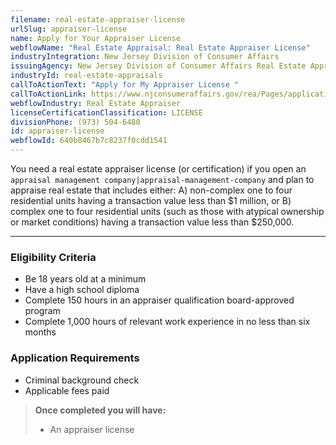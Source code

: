 ```yaml
---
filename: real-estate-appraiser-license
urlSlug: appraiser-license
name: Apply for Your Appraiser License
webflowName: "Real Estate Appraisal: Real Estate Appraiser License"
industryIntegration: New Jersey Division of Consumer Affairs
issuingAgency: New Jersey Division of Consumer Affairs Real Estate Appraiser Board
industryId: real-estate-appraisals
callToActionText: "Apply ​for My Appraiser License "
callToActionLink: https://www.njconsumeraffairs.gov/rea/Pages/applications.aspx
webflowIndustry: Real Estate Appraiser
licenseCertificationClassification: LICENSE
divisionPhone: (973) 504-6480
id: appraiser-license
webflowId: 640b8467b7c8237f0cdd1541
---
```

You need a real estate appraiser license (or certification) if you open an `appraisal management company|appraisal-management-company` and plan to appraise real estate that includes either: A) non-complex one to four residential units having a transaction value less than $1 million, or B) complex one to four residential units (such as those with atypical ownership or market conditions) having a transaction value less than $250,000.

- - -

### Eligibility Criteria

* Be 18 years old at a minimum
* Have a high school diploma
* Complete 150 hours in an appraiser qualification board-approved program
* Complete 1,000 hours of relevant work experience in no less than six months

### Application Requirements

* Criminal background check
* Applicable fees paid

> **Once completed you will have:**
>
> * An appraiser license